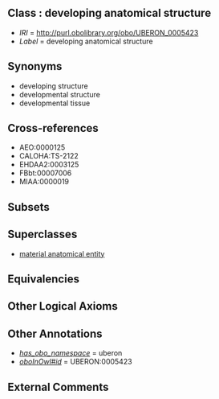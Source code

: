 
## Class : developing anatomical structure

 * *IRI* = http://purl.obolibrary.org/obo/UBERON_0005423
 * *Label* = developing anatomical structure

## Synonyms

 * developing structure
 * developmental structure
 * developmental tissue

## Cross-references

 * AEO:0000125
 * CALOHA:TS-2122
 * EHDAA2:0003125
 * FBbt:00007006
 * MIAA:0000019

## Subsets


## Superclasses

 * [material anatomical entity](../../UBERON/65/UBERON_0000465.md)

## Equivalencies


## Other Logical Axioms


## Other Annotations

 * *[has_obo_namespace](../../ce/oboInOwl#hasOBONamespace.md)* = uberon
 * *[oboInOwl#id](../../id/oboInOwl#id.md)* = UBERON:0005423

## External Comments

